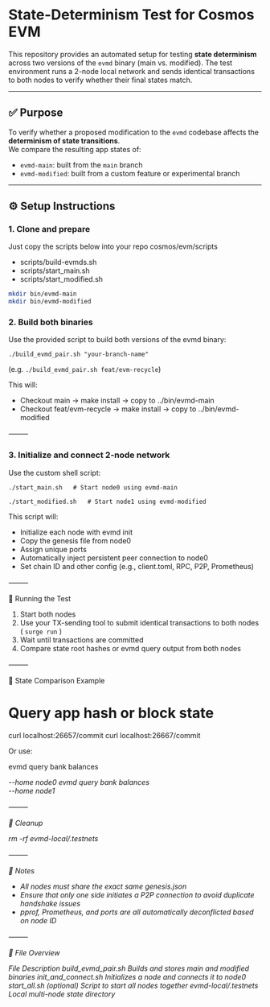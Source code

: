 

# State-Determinism Test for Cosmos EVM

This repository provides an automated setup for testing **state determinism** across two versions of the `evmd` binary (main vs. modified). The test environment runs a 2-node local network and sends identical transactions to both nodes to verify whether their final states match.

---

## ✅ Purpose

To verify whether a proposed modification to the `evmd` codebase affects the **determinism of state transitions**.  
We compare the resulting app states of:

- `evmd-main`: built from the `main` branch
- `evmd-modified`: built from a custom feature or experimental branch

---

## ⚙️ Setup Instructions

### 1. Clone and prepare

Just copy the scripts below into your repo cosmos/evm/scripts

 - scripts/build-evmds.sh
 - scripts/start_main.sh
 - scripts/start_modified.sh


```bash
mkdir bin/evmd-main
mkdir bin/evmd-modified
```

### 2. Build both binaries

Use the provided script to build both versions of the evmd binary:
```
./build_evmd_pair.sh "your-branch-name"
```
(e.g. ``./build_evmd_pair.sh feat/evm-recycle``)

This will:
- Checkout main → make install → copy to ../bin/evmd-main
- Checkout feat/evm-recycle → make install → copy to ../bin/evmd-modified

⸻

### 3. Initialize and connect 2-node network

Use the custom shell script:
```
./start_main.sh   # Start node0 using evmd-main
```
```
./start_modified.sh   # Start node1 using evmd-modified
```

This script will:
- Initialize each node with evmd init
- Copy the genesis file from node0
- Assign unique ports
- Automatically inject persistent peer connection to node0
- Set chain ID and other config (e.g., client.toml, RPC, P2P, Prometheus)

⸻

🧪 Running the Test
1. Start both nodes
2. Use your TX-sending tool to submit identical transactions to both nodes
  ( ```surge run``` )
3. Wait until transactions are committed
4. Compare state root hashes or evmd query output from both nodes

⸻

📌 State Comparison Example

# Query app hash or block state
curl localhost:26657/commit
curl localhost:26667/commit

Or use:

evmd query bank balances <address> --home node0
evmd query bank balances <address> --home node1


⸻

🧼 Cleanup

rm -rf evmd-local/.testnets


⸻

🧠 Notes
- All nodes must share the exact same genesis.json
- Ensure that only one side initiates a P2P connection to avoid duplicate handshake issues
- pprof, Prometheus, and ports are all automatically deconflicted based on node ID

⸻

📂 File Overview

File	Description
build_evmd_pair.sh	Builds and stores main and modified binaries
init_and_connect.sh	Initializes a node and connects it to node0
start_all.sh (optional)	Script to start all nodes together
evmd-local/.testnets	Local multi-node state directory

